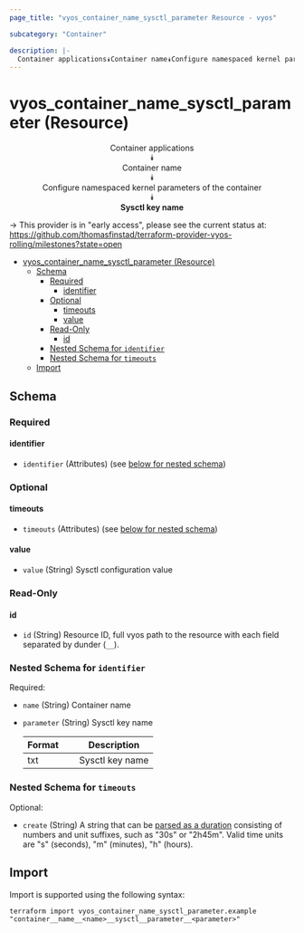 ```yaml
---
page_title: "vyos_container_name_sysctl_parameter Resource - vyos"

subcategory: "Container"

description: |-
  Container applications⯯Container name⯯Configure namespaced kernel parameters of the container⯯Sysctl key name
---
```


# vyos_container_name_sysctl_parameter (Resource)
<center>


Container applications  
⯯  
Container name  
⯯  
Configure namespaced kernel parameters of the container  
⯯  
**Sysctl key name**


</center>

-> This provider is in "early access", please see the current status at: https://github.com/thomasfinstad/terraform-provider-vyos-rolling/milestones?state=open

<!--TOC-->

- [vyos_container_name_sysctl_parameter (Resource)](#vyos_container_name_sysctl_parameter-resource)
  - [Schema](#schema)
    - [Required](#required)
      - [identifier](#identifier)
    - [Optional](#optional)
      - [timeouts](#timeouts)
      - [value](#value)
    - [Read-Only](#read-only)
      - [id](#id)
    - [Nested Schema for `identifier`](#nested-schema-for-identifier)
    - [Nested Schema for `timeouts`](#nested-schema-for-timeouts)
  - [Import](#import)

<!--TOC-->

<!-- schema generated by tfplugindocs -->
## Schema

### Required

#### identifier
- `identifier` (Attributes) (see [below for nested schema](#nestedatt--identifier))

### Optional

#### timeouts
- `timeouts` (Attributes) (see [below for nested schema](#nestedatt--timeouts))
#### value
- `value` (String) Sysctl configuration value

### Read-Only

#### id
- `id` (String) Resource ID, full vyos path to the resource with each field separated by dunder (`__`).

<a id="nestedatt--identifier"></a>
### Nested Schema for `identifier`

Required:

- `name` (String) Container name
- `parameter` (String) Sysctl key name

    |  Format  &emsp;|  Description      |
    |----------|-------------------|
    |  txt     &emsp;|  Sysctl key name  |


<a id="nestedatt--timeouts"></a>
### Nested Schema for `timeouts`

Optional:

- `create` (String) A string that can be [parsed as a duration](https://pkg.go.dev/time#ParseDuration) consisting of numbers and unit suffixes, such as &#34;30s&#34; or &#34;2h45m&#34;. Valid time units are &#34;s&#34; (seconds), &#34;m&#34; (minutes), &#34;h&#34; (hours).

## Import

Import is supported using the following syntax:

```shell
terraform import vyos_container_name_sysctl_parameter.example "container__name__<name>__sysctl__parameter__<parameter>"
```
